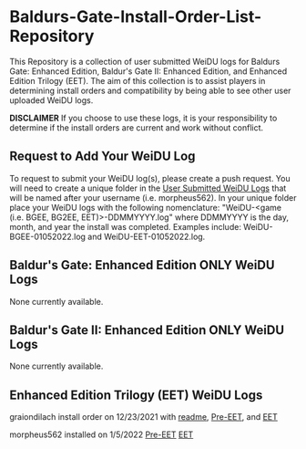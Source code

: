 # Baldurs-Gate-Install-Order-List-Repository
This Repository is a collection of user submitted WeiDU logs for Baldurs Gate: Enhanced Edition, Baldur's Gate II: Enhanced Edition, and Enhanced Edition Trilogy (EET). The aim of this collection is to assist players in determining install orders and compatibility by being able to see other user uploaded WeiDU logs.  

**DISCLAIMER** If you choose to use these logs, it is your responsibility to determine if the install orders are current and work without conflict. 

## Request to Add Your WeiDU Log
To request to submit your WeiDU log(s), please create a push request. You will need to create a unique folder in the [User Submitted WeiDU Logs](https://github.com/morpheus562/Baldurs-Gate-Install-Order-List-Repository/tree/main/user-submitted-weidu-logs) that will be named after your username (i.e. morpheus562). In your unique folder place your WeiDU logs with the following nomenclature: "WeiDU-<game (i.e. BGEE, BG2EE, EET)>-DDMMYYYY.log" where DDMMYYYY is the day, month, and year the install was completed. Examples include: WeiDU-BGEE-01052022.log and WeiDU-EET-01052022.log. 

## Baldur's Gate: Enhanced Edition ONLY WeiDU Logs

None currently available.

## Baldur's Gate II: Enhanced Edition ONLY WeiDU Logs

None currently available.

## Enhanced Edition Trilogy (EET) WeiDU Logs

graiondilach install order on 12/23/2021 with [readme](https://github.com/morpheus562/Baldurs-Gate-Install-Order-List-Repository/blob/main/user-submitted-weidu-logs/graiondilach/readme.md), [Pre-EET](https://github.com/morpheus562/Baldurs-Gate-Install-Order-List-Repository/blob/main/user-submitted-weidu-logs/graiondilach/WeiDU-BGEE-12232021.log), and [EET](https://github.com/morpheus562/Baldurs-Gate-Install-Order-List-Repository/blob/main/user-submitted-weidu-logs/graiondilach/WeiDU-EET-12232021.log)

morpheus562 installed on 1/5/2022 [Pre-EET](https://github.com/morpheus562/Baldurs-Gate-Install-Order-List-Repository/blob/main/user-submitted-weidu-logs/morpheus562/WeiDU-BGEE-01052022.log) [EET](https://github.com/morpheus562/Baldurs-Gate-Install-Order-List-Repository/blob/main/user-submitted-weidu-logs/morpheus562/WeiDU-EET-01052022.log)
